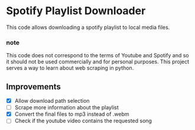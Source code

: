 # Spotify Playlist Downloader

This code allows downloading a spotify playlist to local media files.

### note

This code does not correspond to the terms of Youtube and Spotify and so it should not be used commercially and for personal purposes. This project serves a way to learn about web scraping in python.

## Improvements

-   [x] Allow download path selection
-   [ ] Scrape more information about the playlist
-   [x] Convert the final files to mp3 instead of .webm
-   [ ] Check if the youtube video contains the requested song
